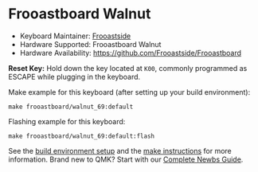 # Frooastboard Walnut

-   Keyboard Maintainer: [Frooastside](https://github.com/frooastside)
-   Hardware Supported: Frooastboard Walnut
-   Hardware Availability: https://github.com/Frooastside/Frooastboard

**Reset Key:** Hold down the key located at `K00`, commonly programmed as ESCAPE while plugging in the keyboard.

Make example for this keyboard (after setting up your build environment):

    make frooastboard/walnut_69:default

Flashing example for this keyboard:

    make frooastboard/walnut_69:default:flash

See the [build environment setup](https://docs.qmk.fm/#/getting_started_build_tools) and the [make instructions](https://docs.qmk.fm/#/getting_started_make_guide) for more information. Brand new to QMK? Start with our [Complete Newbs Guide](https://docs.qmk.fm/#/newbs).
